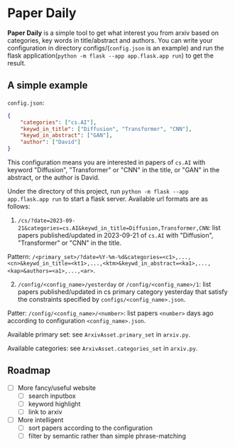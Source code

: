 # Paper Daily

**Paper Daily** is a simple tool to get what interest you from arxiv based on categories, key words in title/abstract and authors. You can write your configuration in directory configs/(`config.json` is an example)  and run the flask application(`python -m flask --app app.flask.app run`) to get the result.

## A simple example
`config.json`:
```json
{
    "categories": ["cs.AI"],
    "keywd_in_title": ["Diffusion", "Transformer", "CNN"],
    "keywd_in_abstract": ["GAN"],
    "author": ["David"]
}
```

This configuration means you are interested in papers of `cs.AI` with keyword "Diffusion", "Transformer" or "CNN" in the title, or "GAN" in the abstract, or the author is David.

Under the directory of this project, run `python -m flask --app app.flask.app run` to start a flask server. Available url formats are as follows:

1. `/cs/?date=2023-09-21&categories=cs.AI&keywd_in_title=Diffusion,Transformer,CNN`: list papers published/updated in 2023-09-21 of `cs.AI` with "Diffusion", "Transformer" or "CNN" in the title.

Pattern: `/<primary_set>/?date=%Y-%m-%d&categories=<c1>,...,<cn>&keywd_in_title=<kt1>,...,<ktm>&keywd_in_abstract=<ka1>,...,<kap>&authors=<a1>,...,<ar>`.

2. `/config/<config_name>/yesterday` or `/config/<config_name>/1`: list papers published/updated in cs primary category yesterday that satisfy the constraints specified by `configs/<config_name>.json`.

Patter: `/config/<config_name>/<number>`: list papers `<number>` days ago according to configuration `<config_name>.json`.

Available primary set: see `ArxivAsset.primary_set` in `arxiv.py`.

Available categories: see `ArxivAsset.categories_set` in `arxiv.py`.

## Roadmap
- [ ] More fancy/useful website
    - [ ] search inputbox
    - [ ] keyword highlight
    - [ ] link to arxiv
- [ ] More intelligent
    - [ ] sort papers according to the configuration
    - [ ] filter by semantic rather than simple phrase-matching
